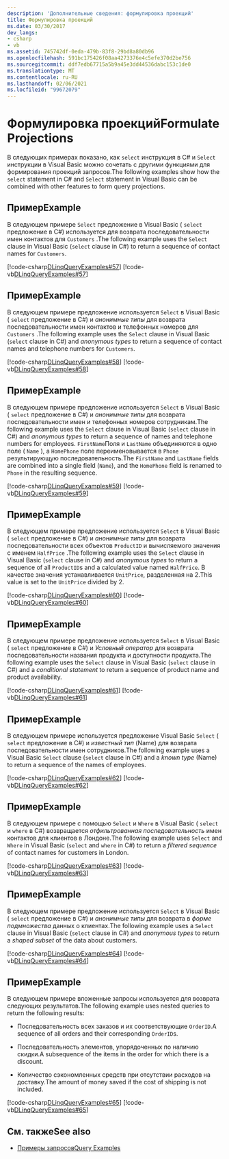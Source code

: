 ```yaml
---
description: 'Дополнительные сведения: формулировка проекций'
title: Формулировка проекций
ms.date: 03/30/2017
dev_langs:
- csharp
- vb
ms.assetid: 745742df-0eda-479b-83f8-29bd8a80db96
ms.openlocfilehash: 591bc175426f08aa4273376e4c5efe370d2be756
ms.sourcegitcommit: ddf7edb67715a5b9a45e3dd44536dabc153c1de0
ms.translationtype: MT
ms.contentlocale: ru-RU
ms.lasthandoff: 02/06/2021
ms.locfileid: "99672079"
---
```

# <a name="formulate-projections"></a><span data-ttu-id="6b487-103">Формулировка проекций</span><span class="sxs-lookup"><span data-stu-id="6b487-103">Formulate Projections</span></span>

<span data-ttu-id="6b487-104">В следующих примерах показано, как `select` инструкция в C# и `Select` инструкции в Visual Basic можно сочетать с другими функциями для формирования проекций запросов.</span><span class="sxs-lookup"><span data-stu-id="6b487-104">The following examples show how the `select` statement in C# and `Select` statement in Visual Basic can be combined with other features to form query projections.</span></span>  
  
## <a name="example"></a><span data-ttu-id="6b487-105">Пример</span><span class="sxs-lookup"><span data-stu-id="6b487-105">Example</span></span>  

 <span data-ttu-id="6b487-106">В следующем примере `Select` предложение в Visual Basic ( `select` предложение в C#) используется для возврата последовательности имен контактов для `Customers` .</span><span class="sxs-lookup"><span data-stu-id="6b487-106">The following example uses the `Select` clause in Visual Basic (`select` clause in C#) to return a sequence of contact names for `Customers`.</span></span>  
  
 [!code-csharp[DLinqQueryExamples#57](../../../../../../samples/snippets/csharp/VS_Snippets_Data/DLinqQueryExamples/cs/Program.cs#57)]
 [!code-vb[DLinqQueryExamples#57](../../../../../../samples/snippets/visualbasic/VS_Snippets_Data/DLinqQueryExamples/vb/Module1.vb#57)]  
  
## <a name="example"></a><span data-ttu-id="6b487-107">Пример</span><span class="sxs-lookup"><span data-stu-id="6b487-107">Example</span></span>  

 <span data-ttu-id="6b487-108">В следующем примере предложение используется `Select` в Visual Basic ( `select` предложение в C#) и *анонимные типы* для возврата последовательности имен контактов и телефонных номеров для `Customers` .</span><span class="sxs-lookup"><span data-stu-id="6b487-108">The following example uses the `Select` clause in Visual Basic (`select` clause in C#) and *anonymous types* to return a sequence of contact names and telephone numbers for `Customers`.</span></span>  
  
 [!code-csharp[DLinqQueryExamples#58](../../../../../../samples/snippets/csharp/VS_Snippets_Data/DLinqQueryExamples/cs/Program.cs#58)]
 [!code-vb[DLinqQueryExamples#58](../../../../../../samples/snippets/visualbasic/VS_Snippets_Data/DLinqQueryExamples/vb/Module1.vb#58)]  
  
## <a name="example"></a><span data-ttu-id="6b487-109">Пример</span><span class="sxs-lookup"><span data-stu-id="6b487-109">Example</span></span>  

 <span data-ttu-id="6b487-110">В следующем примере предложение используется `Select` в Visual Basic ( `select` предложение в C#) и *анонимные типы* для возврата последовательности имен и телефонных номеров сотрудникам.</span><span class="sxs-lookup"><span data-stu-id="6b487-110">The following example uses the `Select` clause in Visual Basic (`select` clause in C#) and *anonymous types* to return a sequence of names and telephone numbers for employees.</span></span> <span data-ttu-id="6b487-111">`FirstName`Поля и `LastName` объединяются в одно поле ( `Name` ), а `HomePhone` поле переименовывается в `Phone` результирующую последовательность.</span><span class="sxs-lookup"><span data-stu-id="6b487-111">The `FirstName` and `LastName` fields are combined into a single field (`Name`), and the `HomePhone` field is renamed to `Phone` in the resulting sequence.</span></span>  
  
 [!code-csharp[DLinqQueryExamples#59](../../../../../../samples/snippets/csharp/VS_Snippets_Data/DLinqQueryExamples/cs/Program.cs#59)]
 [!code-vb[DLinqQueryExamples#59](../../../../../../samples/snippets/visualbasic/VS_Snippets_Data/DLinqQueryExamples/vb/Module1.vb#59)]  
  
## <a name="example"></a><span data-ttu-id="6b487-112">Пример</span><span class="sxs-lookup"><span data-stu-id="6b487-112">Example</span></span>  

 <span data-ttu-id="6b487-113">В следующем примере предложение используется `Select` в Visual Basic ( `select` предложение в C#) и *анонимные типы* для возврата последовательности всех объектов `ProductID` и вычисляемого значения с именем `HalfPrice` .</span><span class="sxs-lookup"><span data-stu-id="6b487-113">The following example uses the `Select` clause in Visual Basic (`select` clause in C#) and *anonymous types* to return a sequence of all `ProductID`s and a calculated value named `HalfPrice`.</span></span> <span data-ttu-id="6b487-114">В качестве значения устанавливается `UnitPrice`, разделенная на 2.</span><span class="sxs-lookup"><span data-stu-id="6b487-114">This value is set to the `UnitPrice` divided by 2.</span></span>  
  
 [!code-csharp[DLinqQueryExamples#60](../../../../../../samples/snippets/csharp/VS_Snippets_Data/DLinqQueryExamples/cs/Program.cs#60)]
 [!code-vb[DLinqQueryExamples#60](../../../../../../samples/snippets/visualbasic/VS_Snippets_Data/DLinqQueryExamples/vb/Module1.vb#60)]  
  
## <a name="example"></a><span data-ttu-id="6b487-115">Пример</span><span class="sxs-lookup"><span data-stu-id="6b487-115">Example</span></span>  

 <span data-ttu-id="6b487-116">В следующем примере предложение используется `Select` в Visual Basic ( `select` предложение в C#) и *Условный оператор* для возврата последовательности названия продукта и доступности продукта.</span><span class="sxs-lookup"><span data-stu-id="6b487-116">The following example uses the `Select` clause in Visual Basic (`select` clause in C#) and a *conditional statement* to return a sequence of product name and product availability.</span></span>  
  
 [!code-csharp[DLinqQueryExamples#61](../../../../../../samples/snippets/csharp/VS_Snippets_Data/DLinqQueryExamples/cs/Program.cs#61)]
 [!code-vb[DLinqQueryExamples#61](../../../../../../samples/snippets/visualbasic/VS_Snippets_Data/DLinqQueryExamples/vb/Module1.vb#61)]  
  
## <a name="example"></a><span data-ttu-id="6b487-117">Пример</span><span class="sxs-lookup"><span data-stu-id="6b487-117">Example</span></span>  

 <span data-ttu-id="6b487-118">В следующем примере используется предложение Visual Basic `Select` ( `select` предложение в C#) и *известный тип* (Name) для возврата последовательности имен сотрудников.</span><span class="sxs-lookup"><span data-stu-id="6b487-118">The following example uses a Visual Basic `Select` clause (`select` clause in C#) and a *known type* (Name) to return a sequence of the names of employees.</span></span>  
  
 [!code-csharp[DLinqQueryExamples#62](../../../../../../samples/snippets/csharp/VS_Snippets_Data/DLinqQueryExamples/cs/Program.cs#62)]
 [!code-vb[DLinqQueryExamples#62](../../../../../../samples/snippets/visualbasic/VS_Snippets_Data/DLinqQueryExamples/vb/Module1.vb#62)]  
  
## <a name="example"></a><span data-ttu-id="6b487-119">Пример</span><span class="sxs-lookup"><span data-stu-id="6b487-119">Example</span></span>  

 <span data-ttu-id="6b487-120">В следующем примере с помощью `Select` и `Where` в Visual Basic ( `select` и `where` в C#) возвращается *отфильтрованная последовательность* имен контактов для клиентов в Лондоне.</span><span class="sxs-lookup"><span data-stu-id="6b487-120">The following example uses `Select` and `Where` in Visual Basic (`select` and `where` in C#) to return a *filtered sequence* of contact names for customers in London.</span></span>  
  
 [!code-csharp[DLinqQueryExamples#63](../../../../../../samples/snippets/csharp/VS_Snippets_Data/DLinqQueryExamples/cs/Program.cs#63)]
 [!code-vb[DLinqQueryExamples#63](../../../../../../samples/snippets/visualbasic/VS_Snippets_Data/DLinqQueryExamples/vb/Module1.vb#63)]  
  
## <a name="example"></a><span data-ttu-id="6b487-121">Пример</span><span class="sxs-lookup"><span data-stu-id="6b487-121">Example</span></span>  

 <span data-ttu-id="6b487-122">В следующем примере предложение используется `Select` в Visual Basic ( `select` предложение в C#) и *анонимные типы* для возврата в *форме подмножества* данных о клиентах.</span><span class="sxs-lookup"><span data-stu-id="6b487-122">The following example uses a `Select` clause in Visual Basic (`select` clause in C#) and *anonymous types* to return a *shaped subset* of the data about customers.</span></span>  
  
 [!code-csharp[DLinqQueryExamples#64](../../../../../../samples/snippets/csharp/VS_Snippets_Data/DLinqQueryExamples/cs/Program.cs#64)]
 [!code-vb[DLinqQueryExamples#64](../../../../../../samples/snippets/visualbasic/VS_Snippets_Data/DLinqQueryExamples/vb/Module1.vb#64)]  
  
## <a name="example"></a><span data-ttu-id="6b487-123">Пример</span><span class="sxs-lookup"><span data-stu-id="6b487-123">Example</span></span>  

 <span data-ttu-id="6b487-124">В следующем примере вложенные запросы используется для возврата следующих результатов.</span><span class="sxs-lookup"><span data-stu-id="6b487-124">The following example uses nested queries to return the following results:</span></span>  
  
- <span data-ttu-id="6b487-125">Последовательность всех заказов и их соответствующие `OrderID`.</span><span class="sxs-lookup"><span data-stu-id="6b487-125">A sequence of all orders and their corresponding `OrderID`s.</span></span>  
  
- <span data-ttu-id="6b487-126">Последовательность элементов, упорядоченных по наличию скидки.</span><span class="sxs-lookup"><span data-stu-id="6b487-126">A subsequence of the items in the order for which there is a discount.</span></span>  
  
- <span data-ttu-id="6b487-127">Количество сэкономленных средств при отсутствии расходов на доставку.</span><span class="sxs-lookup"><span data-stu-id="6b487-127">The amount of money saved if the cost of shipping is not included.</span></span>  
  
 [!code-csharp[DLinqQueryExamples#65](../../../../../../samples/snippets/csharp/VS_Snippets_Data/DLinqQueryExamples/cs/Program.cs#65)]
 [!code-vb[DLinqQueryExamples#65](../../../../../../samples/snippets/visualbasic/VS_Snippets_Data/DLinqQueryExamples/vb/Module1.vb#65)]  
  
## <a name="see-also"></a><span data-ttu-id="6b487-128">См. также</span><span class="sxs-lookup"><span data-stu-id="6b487-128">See also</span></span>

- [<span data-ttu-id="6b487-129">Примеры запросов</span><span class="sxs-lookup"><span data-stu-id="6b487-129">Query Examples</span></span>](query-examples.md)
